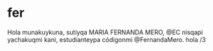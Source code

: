 # fer
Hola munakuykuna, sutiyqa MARIA FERNANDA MERO, @EC nisqapi yachakuqmi kani, estudianteypa códigonmi @FernandaMero. hola
/3
